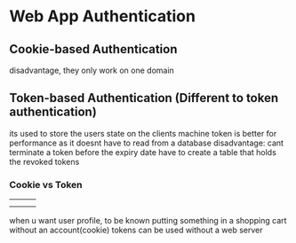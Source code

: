# Web App Authentication
## Cookie-based Authentication
disadvantage, they only work on one domain
## Token-based Authentication (Different to token authentication)
its used to store the users state on the clients machine
token is better for performance as it doesnt have to read from a database
disadvantage: cant terminate a token before the expiry date
    have to create a table that holds the revoked tokens
### Cookie vs Token

|  |  |  |
|:---------: |:----------------------------: |:--------: |
|  |  |  |
|  |  |  |

when u want user profile, to be known putting something in a shopping cart without an account(cookie)
tokens can be used without a web server